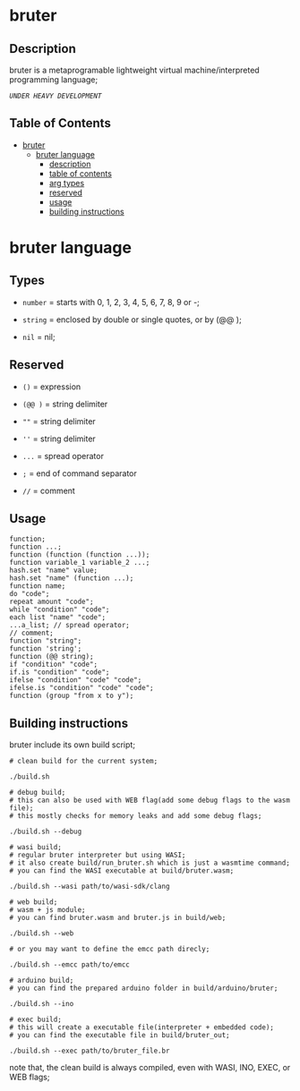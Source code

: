 
# bruter

## Description


bruter is a metaprogramable lightweight virtual machine/interpreted programming language;

*`UNDER HEAVY DEVELOPMENT`*


## Table of Contents


- [bruter](#bruter)
  - [bruter language](#bruter-language)
    - [description](#description)
    - [table of contents](#table-of-contents)
    - [arg types](#arg-types)
    - [reserved](#reserved)
    - [usage](#usage)
    - [building instructions](#building-instructions)



# bruter language

## Types


- `number` = starts with 0, 1, 2, 3, 4, 5, 6, 7, 8, 9 or -;

- `string` = enclosed by double or single quotes, or by (@@ );

- `nil` = nil;

## Reserved

- `()` = expression

- `(@@ )` = string delimiter

- `""` = string delimiter

- `''` = string delimiter

- `...` = spread operator

- `;` = end of command separator

- `//` = comment

## Usage

    function;
    function ...;
    function (function (function ...));
    function variable_1 variable_2 ...;
    hash.set "name" value; 
    hash.set "name" (function ...);
    function name;
    do "code";
    repeat amount "code";
    while "condition" "code";
    each list "name" "code";
    ...a_list; // spread operator;
    // comment;
    function "string";
    function 'string';
    function (@@ string);
    if "condition" "code";
    if.is "condition" "code";
    ifelse "condition" "code" "code";
    ifelse.is "condition" "code" "code";
    function (group "from x to y");

## Building instructions

  bruter include its own build script;

    # clean build for the current system;
    
    ./build.sh

    # debug build;
    # this can also be used with WEB flag(add some debug flags to the wasm file);
    # this mostly checks for memory leaks and add some debug flags;
    
    ./build.sh --debug

    # wasi build;
    # regular bruter interpreter but using WASI;
    # it also create build/run_bruter.sh which is just a wasmtime command;
    # you can find the WASI executable at build/bruter.wasm;
    
    ./build.sh --wasi path/to/wasi-sdk/clang

    # web build;
    # wasm + js module;
    # you can find bruter.wasm and bruter.js in build/web;

    ./build.sh --web

    # or you may want to define the emcc path direcly;

    ./build.sh --emcc path/to/emcc

    # arduino build;
    # you can find the prepared arduino folder in build/arduino/bruter;

    ./build.sh --ino

    # exec build;
    # this will create a executable file(interpreter + embedded code);
    # you can find the executable file in build/bruter_out;

    ./build.sh --exec path/to/bruter_file.br

  note that, the clean build is always compiled, even with WASI, INO, EXEC, or WEB flags;